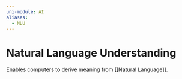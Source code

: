 ```yaml
---
uni-module: AI
aliases:
  - NLU
---
```

# Natural Language Understanding

Enables computers to derive meaning from [[Natural Language]].

